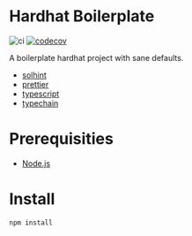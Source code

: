 # Hardhat Boilerplate

![ci](https://github.com/shapeshed/hardhat-boilerplate/workflows/Continuous%20Integration/badge.svg?branch=master)
[![codecov](https://codecov.io/gh/shapeshed/hardhat-boilerplate/branch/master/graph/badge.svg?token=FVXeaaBA3d)](https://codecov.io/gh/shapeshed/hardhat-boilerplate)

A boilerplate hardhat project with sane defaults.

- [solhint][1]
- [prettier][2]
- [typescript][4]
- [typechain][3]

# Prerequisities

- [Node.js][5]

# Install

    npm install

[1]: https://protofire.github.io/solhint/
[2]: https://prettier.io/
[3]: https://www.typescriptlang.org/
[4]: https://hardhat.org/plugins/hardhat-typechain.html
[5]: https://nodejs.org/
